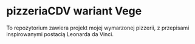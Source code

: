 # pizzeriaCDV wariant Vege
To repozytorium zawiera projekt mojej wymarzonej pizzerii, z przepisami inspirowanymi postacią Leonarda da Vinci.
